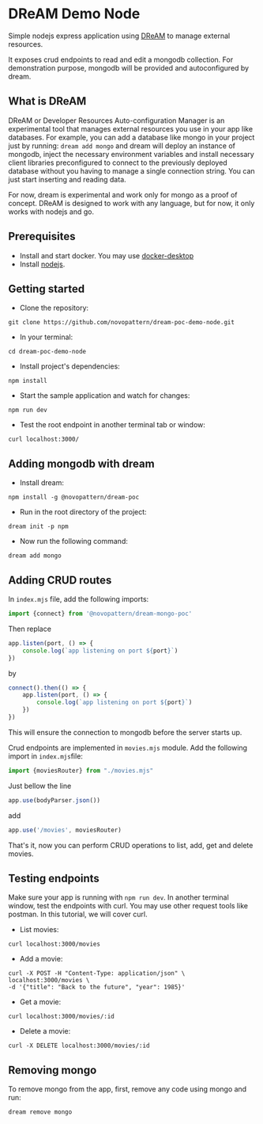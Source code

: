 # DReAM Demo Node

Simple nodejs express application using [DReAM](https://www.npmjs.com/package/@novopattern/dream-poc) to manage external resources.

It exposes crud endpoints to read and edit a mongodb collection.
For demonstration purpose, mongodb will be provided and autoconfigured by dream.

## What is DReAM
DReAM or Developer Resources Auto-configuration Manager is an experimental tool 
that manages external resources you use in your app like databases. 
For example, you can add a database like mongo in your project just by running: `dream add mongo` 
and dream will deploy an instance of mongodb, inject the necessary environment variables and install 
necessary client libraries preconfigured to connect to the previously deployed database  without you having 
to manage a single connection string. 
You can just start inserting and reading data. 

For now, dream is experimental and work only for mongo as a proof of concept. 
DReAM is designed to work with any language, but for now, it only works with nodejs and go.

## Prerequisites
* Install and start docker. You may use [docker-desktop](https://docs.docker.com/get-docker/)
* Install [nodejs](https://nodejs.org/en/download/).

## Getting started
* Clone the repository:

```shell
git clone https://github.com/novopattern/dream-poc-demo-node.git 
```

* In your terminal:

```shell
cd dream-poc-demo-node
```

* Install project's dependencies:

```shell
npm install
```

* Start the sample application and watch for changes:

```shell
npm run dev
```

* Test the root endpoint in another terminal tab or window:

```shell
curl localhost:3000/
```

## Adding mongodb with dream

* Install dream:

```shell
npm install -g @novopattern/dream-poc
```

* Run in the root directory of the project:

```shell
dream init -p npm
```

* Now run the following command:

```shell
dream add mongo
```

## Adding CRUD routes

In `index.mjs` file, add the following imports:

```js
import {connect} from '@novopattern/dream-mongo-poc'
```

Then replace

```js 
app.listen(port, () => {
    console.log(`app listening on port ${port}`)
})
```

by

```js
connect().then(() => {
    app.listen(port, () => {
        console.log(`app listening on port ${port}`)
    })
})
```

This will ensure the connection to mongodb before the server starts up.

Crud endpoints are implemented in `movies.mjs` module. Add the following import in `index.mjs`file:

```js
import {moviesRouter} from "./movies.mjs"
```

Just bellow the line

```js
app.use(bodyParser.json())
```

add

```js
app.use('/movies', moviesRouter)
```

That's it, now you can perform CRUD operations to list, add, get and delete movies.

## Testing endpoints

Make sure your app is running with `npm run dev`.
In another terminal window, test the endpoints with curl. You may use other request tools like postman. In this
tutorial, we will cover curl.

* List movies: 
```shell
curl localhost:3000/movies
```
* Add a movie: 
```shell
curl -X POST -H "Content-Type: application/json" \
localhost:3000/movies \
-d '{"title": "Back to the future", "year": 1985}'
```
* Get a movie: 
```shell
curl localhost:3000/movies/:id
```
* Delete a movie: 
```shell
curl -X DELETE localhost:3000/movies/:id
```

## Removing mongo

To remove mongo from the app, first, remove any code using mongo and run: 
```shell
dream remove mongo
```
